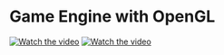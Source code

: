 # Game Engine with OpenGL
[![Watch the video]()]([https://youtu.be/T-D1KVIuvjA](https://drive.google.com/file/d/1ub1BQ8QfOcDArUeDHVRV9NOGzC9pbGxI/view?usp=drive_link))
[![Watch the video](https://img.youtube.com/vi/T-D1KVIuvjA/maxresdefault.jpg)](https://youtu.be/T-D1KVIuvjA)
